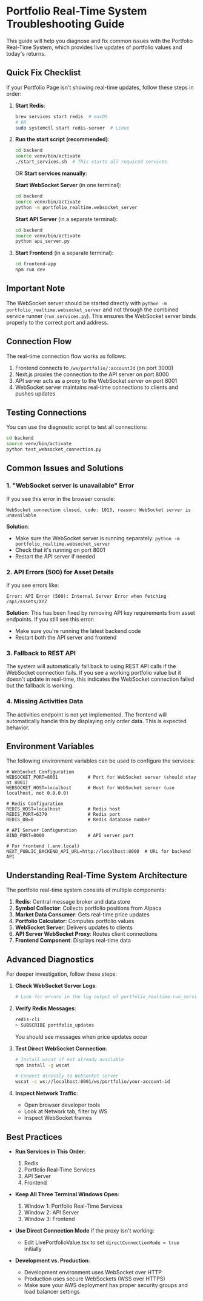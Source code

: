 # Portfolio Real-Time System Troubleshooting Guide

This guide will help you diagnose and fix common issues with the Portfolio Real-Time System, which provides live updates of portfolio values and today's returns.

## Quick Fix Checklist

If your Portfolio Page isn't showing real-time updates, follow these steps in order:

1. **Start Redis**:
   ```bash
   brew services start redis  # macOS
   # OR
   sudo systemctl start redis-server  # Linux
   ```

2. **Run the start script (recommended)**:
   ```bash
   cd backend
   source venv/bin/activate
   ./start_services.sh  # This starts all required services
   ```

   OR **Start services manually**:

   **Start WebSocket Server** (in one terminal):
   ```bash
   cd backend
   source venv/bin/activate
   python -m portfolio_realtime.websocket_server
   ```

   **Start API Server** (in a separate terminal):
   ```bash
   cd backend
   source venv/bin/activate
   python api_server.py
   ```

3. **Start Frontend** (in a separate terminal):
   ```bash
   cd frontend-app
   npm run dev
   ```

## Important Note

The WebSocket server should be started directly with `python -m portfolio_realtime.websocket_server` and not through the combined service runner (`run_services.py`). This ensures the WebSocket server binds properly to the correct port and address.

## Connection Flow

The real-time connection flow works as follows:

1. Frontend connects to `/ws/portfolio/:accountId` (on port 3000)
2. Next.js proxies the connection to the API server on port 8000
3. API server acts as a proxy to the WebSocket server on port 8001
4. WebSocket server maintains real-time connections to clients and pushes updates

## Testing Connections

You can use the diagnostic script to test all connections:

```bash
cd backend
source venv/bin/activate
python test_websocket_connection.py
```

## Common Issues and Solutions

### 1. "WebSocket server is unavailable" Error

If you see this error in the browser console:
```
WebSocket connection closed, code: 1013, reason: WebSocket server is unavailable
```

**Solution**:
- Make sure the WebSocket server is running separately: `python -m portfolio_realtime.websocket_server`
- Check that it's running on port 8001
- Restart the API server if needed

### 2. API Errors (500) for Asset Details

If you see errors like:
```
Error: API Error (500): Internal Server Error when fetching /api/assets/XYZ
```

**Solution**:
This has been fixed by removing API key requirements from asset endpoints. If you still see this error:
- Make sure you're running the latest backend code
- Restart both the API server and frontend

### 3. Fallback to REST API

The system will automatically fall back to using REST API calls if the WebSocket connection fails. If you see a working portfolio value but it doesn't update in real-time, this indicates the WebSocket connection failed but the fallback is working.

### 4. Missing Activities Data

The activities endpoint is not yet implemented. The frontend will automatically handle this by displaying only order data. This is expected behavior.

## Environment Variables

The following environment variables can be used to configure the services:

```
# WebSocket Configuration
WEBSOCKET_PORT=8001           # Port for WebSocket server (should stay at 8001)
WEBSOCKET_HOST=localhost      # Host for WebSocket server (use localhost, not 0.0.0.0)

# Redis Configuration
REDIS_HOST=localhost          # Redis host
REDIS_PORT=6379               # Redis port
REDIS_DB=0                    # Redis database number

# API Server Configuration
BIND_PORT=8000                # API server port

# For frontend (.env.local)
NEXT_PUBLIC_BACKEND_API_URL=http://localhost:8000  # URL for backend API
```

## Understanding Real-Time System Architecture

The portfolio real-time system consists of multiple components:

1. **Redis**: Central message broker and data store
2. **Symbol Collector**: Collects portfolio positions from Alpaca
3. **Market Data Consumer**: Gets real-time price updates
4. **Portfolio Calculator**: Computes portfolio values
5. **WebSocket Server**: Delivers updates to clients
6. **API Server WebSocket Proxy**: Routes client connections
7. **Frontend Component**: Displays real-time data

## Advanced Diagnostics

For deeper investigation, follow these steps:

1. **Check WebSocket Server Logs**:
   ```bash
   # Look for errors in the log output of portfolio_realtime.run_services
   ```

2. **Verify Redis Messages**:
   ```bash
   redis-cli
   > SUBSCRIBE portfolio_updates
   ```
   You should see messages when price updates occur

3. **Test Direct WebSocket Connection**:
   ```bash
   # Install wscat if not already available
   npm install -g wscat
   
   # Connect directly to WebSocket server
   wscat -c ws://localhost:8001/ws/portfolio/your-account-id
   ```

4. **Inspect Network Traffic**:
   - Open browser developer tools
   - Look at Network tab, filter by WS
   - Inspect WebSocket frames

## Best Practices

- **Run Services in This Order**:
  1. Redis
  2. Portfolio Real-Time Services
  3. API Server
  4. Frontend

- **Keep All Three Terminal Windows Open**:
  1. Window 1: Portfolio Real-Time Services
  2. Window 2: API Server
  3. Window 3: Frontend

- **Use Direct Connection Mode** if the proxy isn't working:
  - Edit LivePortfolioValue.tsx to set `directConnectionMode = true` initially

- **Development vs. Production**:
  - Development environment uses WebSocket over HTTP
  - Production uses secure WebSockets (WSS over HTTPS)
  - Make sure your AWS deployment has proper security groups and load balancer settings 
